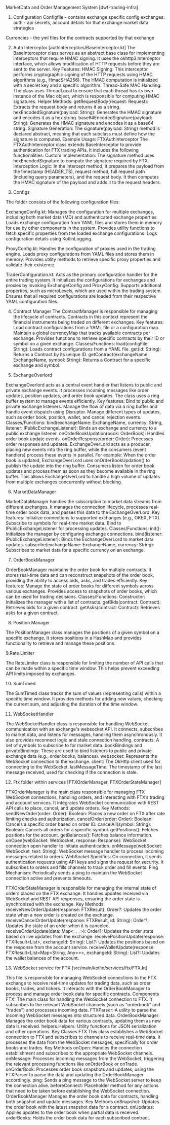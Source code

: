 MarketData and Order Management System [dwf-trading-infra]

1. Configuration
   Configfile - contains exchange specific config
   exchanges:
   auth - api secrets, account details for that exchange
   market data
   strategies

Currencies - the yml files for the contracts supported by that exchange

2. Auth Interceptor [authInterceptors/BaseInterceptor.kt]
   The BaseInterceptor class serves as an abstract base class for implementing interceptors that require HMAC signing. It uses the okhttp3.Interceptor interface, which allows modification of HTTP requests before they are sent to the server.
   Key Features:
   HMAC Signing:
   This interceptor performs cryptographic signing of the HTTP requests using HMAC algorithms (e.g., HmacSHA256).
   The HMAC computation is initialized with a secret key and a specific algorithm.
   Thread-Safe MAC Handling:
   The class uses ThreadLocal to ensure that each thread has its own instance of the Mac object, which is responsible for computing HMAC signatures.
   Helper Methods:
   getRequestBody(request: Request): Extracts the request body and returns it as a string.
   hexEncodedSignature(payload: String): Generates the HMAC signature and encodes it as a hex string.
   base64EncodedSignature(payload: String): Generates the HMAC signature and encodes it as a base64 string.
   Signature Generation:
   The signature(payload: String) method is declared abstract, meaning that each subclass must define how the signature is computed.
   Example Usage: FTXAuthInterceptor
   The FTXAuthInterceptor class extends BaseInterceptor to provide authentication for FTX trading APIs. It includes the following functionalities:
   Custom Implementation:
   The signature method uses hexEncodedSignature to compute the signature required by FTX.
   Interception Logic:
   In the intercept method, it prepares the payload from the timestamp (HEADER_TS), request method, full request path (including query parameters), and the request body.
   It then computes the HMAC signature of the payload and adds it to the request headers.

3. Configs

The folder consists of the following configuration files:

ExchangeConfig.kt:
Manages the configuration for multiple exchanges, including both market data (MD) and authenticated exchange properties.
Loads exchange configuration from YAML files and stores them in memory for use by other components in the system.
Provides utility functions to fetch specific properties from the loaded exchange configurations.
Logs configuration details using KotlinLogging.

ProxyConfig.kt:
Handles the configuration of proxies used in the trading engine.
Loads proxy configurations from YAML files and stores them in memory.
Provides utility methods to retrieve specific proxy properties and validate their existence.

TraderConfiguration.kt:
Acts as the primary configuration handler for the entire trading system.
It initializes the configurations for exchanges and proxies by invoking ExchangeConfig and ProxyConfig.
Supports additional properties, such as microLevels, which are used within the trading system.
Ensures that all required configurations are loaded from their respective YAML configuration files.

4. Contract Manager
   The ContractManager is responsible for managing the lifecycle of contracts. Contracts in this context represent the financial instruments being traded on different exchanges.
   Key features:
   Load contract configurations from a YAML file or a configuration map.
   Maintain a global currencyMap that tracks available contracts per exchange.
   Provides functions to retrieve specific contracts by their ID or symbol on a given exchange.
   Classes/Functions:
   load(configFile: String): Loads contract configurations from a YAML file.
   get(id: String): Returns a Contract by its unique ID.
   getContract(exchangeName: ExchangeName, symbol: String): Returns a Contract for a specific exchange and symbol.

5. ExchangeOverlord

ExchangeOverlord acts as a central event handler that listens to public and private exchange events. It processes incoming messages like order updates, position updates, and order book updates. The class uses a ring buffer system to manage events efficiently.
Key features:
Bind to public and private exchange listeners.
Manage the flow of data via a ring buffer and handle event dispatch using Disruptor.
Manage different types of updates, such as order book, position, wallet, and cancel rejection events.
Classes/Functions:
bind(exchangeName: ExchangeName, currency: String, listener: IPublicExchangeListener): Binds an exchange and currency to a public exchange listener.
onOrderBookUpdation(book: OrderBook): Handles order book update events.
onOrderResponse(order: Order): Processes order responses and updates.
ExchangeOverLord acts as a producer, placing new events into the ring buffer, while the consumers (event handlers) process these events in parallel.
For example:
When the order book is updated, ExchangeOverLord uses onOrderBookUpdation() to publish the update into the ring buffer.
Consumers listen for order book updates and process them as soon as they become available in the ring buffer.
This allows ExchangeOverLord to handle a high volume of updates from multiple exchanges concurrently without blocking.

6. MarketDataManager

MarketDataManager handles the subscription to market data streams from different exchanges. It manages the connection lifecycle, processes real-time order book data, and passes this data to the ExchangeOverLord.
Key features:
Initialize connections to supported exchanges (e.g., OKEX, FTX).
Subscribe to symbols for real-time market data.
Bind to IPublicExchangeListener for processing updates.
Classes/Functions:
init(): Initializes the manager by configuring exchange connections.
bind(listener: IPublicExchangeListener): Binds the ExchangeOverLord to market data updates.
subscribe(exchangeName: ExchangeName, currency: String): Subscribes to market data for a specific currency on an exchange.

7. OrderBookManager

OrderBookManager maintains the order book for multiple contracts. It stores real-time data and can reconstruct snapshots of the order book, providing the ability to access bids, asks, and trades efficiently.
Key features:
Manage the state of order books for different symbols across various exchanges.
Provides access to snapshots of order books, which can be used for trading decisions.
Classes/Functions:
Constructor: Initializes the manager with a list of contracts.
getBids(contract: Contract): Retrieves bids for a given contract.
getAsks(contract: Contract): Retrieves asks for a given contract.

8. Position Manager

The PositionManager class manages the positions of a given symbol on a specific exchange. It stores positions in a HashMap and provides functionality to retrieve and manage these positions.

9.Rate Limiter

The RateLimiter class is responsible for limiting the number of API calls that can be made within a specific time window. This helps prevent exceeding API limits imposed by exchanges.

10. SumTimed

The SumTimed class tracks the sum of values (representing calls) within a specific time window. It provides methods for adding new values, checking the current sum, and adjusting the duration of the time window.

11. WebSocketHandler

The WebSocketHandler class is responsible for handling WebSocket communication with an exchange's websocket API. It connects, subscribes to market data, and listens for messages, handling them asynchronously. It also provides reconnect logic and stale connection handling.
contracts: A set of symbols to subscribe to for market data.
bookBindings and privateBindings: These are used to bind listeners to public and private exchange data (e.g., order books, balances).
websocket: Represents the WebSocket connection to the exchange.
client: The OkHttp client used for connecting to the WebSocket.
lastMessageTime: The timestamp of the last message received, used for checking if the connection is stale.

12. Ftx folder within services [FTXOrderManager, FTXOrderStateManager]

FTXOrderManager is the main class responsible for managing FTX WebSocket connections, handling orders, and interacting with FTX’s trading and account services. It integrates WebSocket communication with REST API calls to place, cancel, and update orders.
Key Methods:
sendNewOrder(order: Order): Boolean: Places a new order on FTX after rate limiting checks and authorization.
cancelOrder(order: Order): Boolean: Cancels a specific order based on order ID.
cancelAll(symbol: String): Boolean: Cancels all orders for a specific symbol.
getPositions(): Fetches positions for the account.
getBalances(): Fetches balance information.
onOpen(webSocket: WebSocket, response: Response): WebSocket connection open handler to initiate authentication.
onMessage(webSocket: WebSocket, text: String): WebSocket message handler to process incoming messages related to orders.
WebSocket Specifics:
On connection, it sends authentication requests using API keys and signs the request for security.
It subscribes to orders and fills channels to track order and fill events.
Ping Mechanism:
Periodically sends a ping to maintain the WebSocket connection active and prevents timeouts.

FTXOrderStateManager is responsible for managing the internal state of orders placed on the FTX exchange. It handles updates received via WebSocket and REST API responses, ensuring the order state is synchronized with the exchange.
Key Methods:
receiveNewOrderUpdate(response: FTXResult<FTXOrder>): Order?: Updates the order state when a new order is created on the exchange.
receiveCancelOrderUpdate(response: FTXResult<String>, id: String): Order?: Updates the state of an order when it is canceled.
receiveOrderUpdate(data: Map<_, _>): Order?: Updates the order state based on live updates from the exchange.
receivePositionUpdate(response: FTXResult<List<FTXPosition>>, exchangeId: String): List<Position>?: Updates the positions based on the response from the account service.
receiveWalletUpdate(response: FTXResult<List<Map<String, Any>>>, exchangeId: String): List<Position>?: Updates the wallet balances of the account.

13. WebSocket service for FTX [src/main/kotlin/services/ftx/FTX.kt]

This file is responsible for managing WebSocket connections to the FTX exchange to receive real-time updates for trading data, such as order books, trades, and tickers. It interacts with the OrderBookManager to process and manage order book data for specific contracts.
Components
FTX: The main class for handling the WebSocket connection to FTX. It subscribes to the relevant WebSocket channels (such as "orderbook" and "trades") and processes incoming data.
FTXParser: A utility to parse the incoming WebSocket messages into structured data.
OrderBookManager: Manages the order book data for various contracts, updating them as new data is received.
helpers.Helpers: Utility functions for JSON serialization and other operations.
Key Classes
FTX
This class establishes a WebSocket connection to FTX and subscribes to channels to receive real-time data. It processes the data from the WebSocket messages, specifically for order books and trades.
Key Methods
onOpen: Handles the connection establishment and subscribes to the appropriate WebSocket channels.
onMessage: Processes incoming messages from the WebSocket, triggering the relevant processing functions like onOrderBook or onTrade.
onOrderBook: Processes order book snapshots and updates, using the FTXParser to parse the data and updating the OrderBookManager accordingly.
ping: Sends a ping message to the WebSocket server to keep the connection alive.
beforeConnect: Placeholder method for any actions that need to be taken before establishing the WebSocket connection.
OrderBookManager
Manages the order book data for contracts, handling both snapshot and update messages.
Key Methods
onSnapshot: Updates the order book with the latest snapshot data for a contract.
onUpdates: Applies updates to the order book when partial data is received.
orderBooks: Holds the order book data for each subscribed contract.
